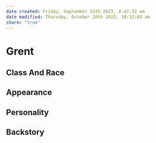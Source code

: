```yaml
---
date created: Friday, September 15th 2023, 8:47:52 am
date modified: Thursday, October 26th 2023, 10:32:03 am
share: "true"
---
```

# Grent
## Class And Race

## Appearance

## Personality

## Backstory
